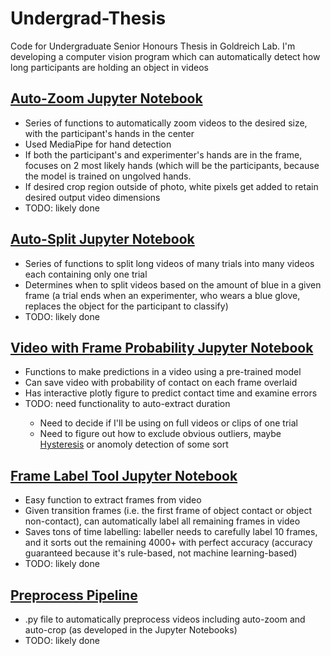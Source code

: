 # Undergrad-Thesis
Code for Undergraduate Senior Honours Thesis in Goldreich Lab.  I'm developing a computer vision program which can automatically detect how long participants are holding an object in videos


<h2><a href="https://github.com/nripstein/Undergrad-Thesis/blob/f4da48ca9171c976b927834e5edd429a2aac971c/vid_resize_experiments.ipynb">Auto-Zoom Jupyter Notebook</a></h2>
<ul>
  <li>Series of functions to automatically zoom videos to the desired size, with the participant's hands in the center</li>
  <li>Used MediaPipe for hand detection</li>
  <li>If both the participant's and experimenter's hands are in the frame, focuses on 2 most likely hands (which will be the participants, because the model is trained on ungolved hands.</li>
  <li>If desired crop region outside of photo, white pixels get added to retain desired output video dimensions</li>
  <li>TODO: likely done</li>
</ul>

<h2><a href="https://github.com/nripstein/Undergrad-Thesis/blob/f4da48ca9171c976b927834e5edd429a2aac971c/vid_resize_experiments.ipynb">Auto-Split Jupyter Notebook</a></h2>
<ul>
  <li>Series of functions to split long videos of many trials into many videos each containing only one trial</li>
  <li>Determines when to split videos based on the amount of blue in a given frame (a trial ends when an experimenter, who wears a blue glove, replaces the object for the participant to classify)</li>
  <li>TODO: likely done</li>
</ul>
<h2><a href="https://github.com/nripstein/Undergrad-Thesis/blob/922036882ffbd9af599c081a54eedfc0f20cdcb4/vid_classifier_exp.ipynb">Video with Frame Probability Jupyter Notebook</a></h2>
<ul>
  <li>Functions to make predictions in a video using a pre-trained model</li>
  <li>Can save video with probability of contact on each frame overlaid</li>
  <li>Has interactive plotly figure to predict contact time and examine errors</li>
  <li>TODO: need functionality to auto-extract duration</li>
  <ul>
      <li>Need to decide if I'll be using on full videos or clips of one trial</li>
    <li>Need to figure out how to exclude obvious outliers, maybe <a href="https://en.wikipedia.org/wiki/Hysteresis">Hysteresis</a> or anomoly detection of some sort</li>
    </ul>
</ul>
<h2><a href="https://github.com/nripstein/Undergrad-Thesis/blob/629c88d6e1af0eada75d89550a93fd6de80fea4b/frame_label.ipynb">Frame Label Tool Jupyter Notebook</a></h2>
<ul>
  <li>Easy function to extract frames from video</li>
  <li>Given transition frames (i.e. the first frame of object contact or object non-contact), can automatically label all remaining frames in video</li>
  <li>Saves tons of time labelling: labeller needs to carefully label 10 frames, and it sorts out the remaining 4000+ with perfect accuracy (accuracy guaranteed because it's rule-based, not machine learning-based)</li>
  <li>TODO: likely done</li>
</ul>
<h2><a href="https://github.com/nripstein/Undergrad-Thesis/blob/629c88d6e1af0eada75d89550a93fd6de80fea4b/preprocess_pipeline.py">Preprocess Pipeline</a></h2>
<ul>
  <li>.py file to automatically preprocess videos including auto-zoom and auto-crop (as developed in the Jupyter Notebooks)</li>
  <li>TODO: likely done</li>
</ul>

